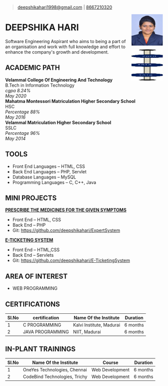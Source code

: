 >[deepshikahari1998@gmail.com](mailto:deepshikahari1998@gmail.com) | 
[8667210320](tel:8667210320)

<img src="deeps.jpg" height="100" width="100" align="right"/>

# DEEPSHIKA HARI
Software Engineering Aspirant who aims to being a part of an organisation and work with full knowledge and effort to enhance the company's growth and development.</span>
<img src="Capture.jpg" height="100" width="100" align="right"/>
## ACADEMIC PATH
**Velammal College Of Engineering And Technology**  
B.Tech in Information Technology  
*cgpa 8.24%*  
*May 2020*  
**Mahatma Montessori Matriculation Higher Secondary School**  
 HSC  
*Percentage 88%*  
*May 2016*  
**Velammal Matriculation Higher Secondary School**  
 SSLC  
*Percentage 96%*  
*May 2014*   

## TOOLS
- Front End Languages &ndash; HTML, CSS 
- Back End Languages &ndash; PHP, Servlet
- Database Languages &ndash; MySQL
- Programming Languages &ndash; C, C++, Java

## MINI PROJECTS
  **<ins>PRESCRIBE THE MEDICINES FOR THE GIVEN SYMPTOMS</ins>**
- Front End &ndash; HTML, CSS
- Back End &ndash; PHP
- Git: <https://github.com/deepshikahari/ExpertSystem>

**<ins>E-TICKETING SYSTEM</ins>**
- Front End &ndash; HTML,CSS
- Back End &ndash; Servlets
- Git: <https://github.com/deepshikahari/E-TicketingSystem>

## AREA OF INTEREST
- WEB PROGRAMMING

## CERTIFICATIONS
 
 |Sl.No|certification|Name Of the Institute|Duration|
 |-----|-------------|---------------------|--------|
 |1|C PROGRAMMING|Kalvi Institute, Madurai|6 months|
 |2|JAVA PROGRAMMING|NIIT, Madurai|6 months|

## IN-PLANT TRAININGS

 |Sl.No|Name Of the Institute|Course|Duration|
 |-----|---------------------|------|--------|
 |1|OneYes Technologies, Chennai|Web Development|6 months|
 |2|CodeBind Technologies, Trichy|Web Development|6 months|






